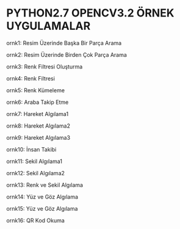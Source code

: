 # PYTHON2.7 OPENCV3.2 ÖRNEK UYGULAMALAR

ornk1: Resim Üzerinde Başka Bir Parça Arama

ornk2: Resim Üzerinde Birden Çok Parça Arama

ornk3: Renk Filtresi Oluşturma

ornk4: Renk Filtresi

ornk5: Renk Kümeleme

ornk6: Araba Takip Etme

ornk7: Hareket Algılama1

ornk8: Hareket Algılama2

ornk9: Hareket Algılama3

ornk10: İnsan Takibi

ornk11: Sekil Algılama1

ornk12: Sekil Algılama2

ornk13: Renk ve Sekil Algılama

ornk14: Yüz ve Göz Algılama

ornk15: Yüz ve Göz Algılama 

ornk16: QR Kod Okuma

